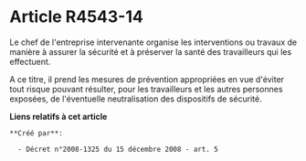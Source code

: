 # Article R4543-14

Le chef de l'entreprise intervenante organise les interventions ou travaux de manière à assurer la sécurité et à préserver la
santé des travailleurs qui les effectuent. 

A ce titre, il prend les mesures de prévention appropriées en vue d'éviter tout risque pouvant résulter, pour les
travailleurs et les autres personnes exposées, de l'éventuelle neutralisation des dispositifs de sécurité.

**Liens relatifs à cet article**

	**Créé par**:

	  - Décret n°2008-1325 du 15 décembre 2008 - art. 5
